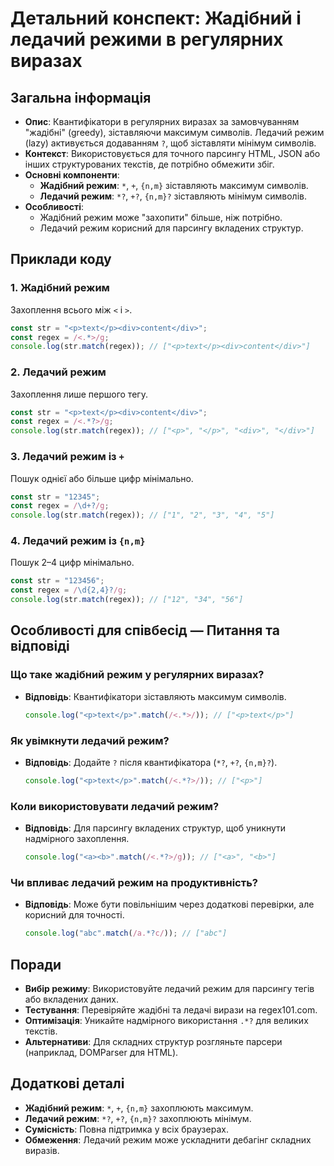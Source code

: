# Детальний конспект: Жадібний і ледачий режими в регулярних виразах

## Загальна інформація

- **Опис**: Квантифікатори в регулярних виразах за замовчуванням "жадібні" (greedy), зіставляючи максимум символів. Ледачий режим (lazy) активується додаванням `?`, щоб зіставляти мінімум символів.
- **Контекст**: Використовується для точного парсингу HTML, JSON або інших структурованих текстів, де потрібно обмежити збіг.
- **Основні компоненти**:
  - **Жадібний режим**: `*`, `+`, `{n,m}` зіставляють максимум символів.
  - **Ледачий режим**: `*?`, `+?`, `{n,m}?` зіставляють мінімум символів.
- **Особливості**:
  - Жадібний режим може "захопити" більше, ніж потрібно.
  - Ледачий режим корисний для парсингу вкладених структур.

## Приклади коду

### 1. Жадібний режим

Захоплення всього між `<` і `>`.

```javascript
const str = "<p>text</p><div>content</div>";
const regex = /<.*>/g;
console.log(str.match(regex)); // ["<p>text</p><div>content</div>"]
```

### 2. Ледачий режим

Захоплення лише першого тегу.

```javascript
const str = "<p>text</p><div>content</div>";
const regex = /<.*?>/g;
console.log(str.match(regex)); // ["<p>", "</p>", "<div>", "</div>"]
```

### 3. Ледачий режим із `+`

Пошук однієї або більше цифр мінімально.

```javascript
const str = "12345";
const regex = /\d+?/g;
console.log(str.match(regex)); // ["1", "2", "3", "4", "5"]
```

### 4. Ледачий режим із `{n,m}`

Пошук 2–4 цифр мінімально.

```javascript
const str = "123456";
const regex = /\d{2,4}?/g;
console.log(str.match(regex)); // ["12", "34", "56"]
```

## Особливості для співбесід — Питання та відповіді

### Що таке жадібний режим у регулярних виразах?

- **Відповідь**: Квантифікатори зіставляють максимум символів.
  ```javascript
  console.log("<p>text</p>".match(/<.*>/)); // ["<p>text</p>"]
  ```

### Як увімкнути ледачий режим?

- **Відповідь**: Додайте `?` після квантифікатора (`*?`, `+?`, `{n,m}?`).
  ```javascript
  console.log("<p>text</p>".match(/<.*?>/)); // ["<p>"]
  ```

### Коли використовувати ледачий режим?

- **Відповідь**: Для парсингу вкладених структур, щоб уникнути надмірного захоплення.
  ```javascript
  console.log("<a><b>".match(/<.*?>/g)); // ["<a>", "<b>"]
  ```

### Чи впливає ледачий режим на продуктивність?

- **Відповідь**: Може бути повільнішим через додаткові перевірки, але корисний для точності.
  ```javascript
  console.log("abc".match(/a.*?c/)); // ["abc"]
  ```

## Поради

- **Вибір режиму**: Використовуйте ледачий режим для парсингу тегів або вкладених даних.
- **Тестування**: Перевіряйте жадібні та ледачі вирази на regex101.com.
- **Оптимізація**: Уникайте надмірного використання `.*?` для великих текстів.
- **Альтернативи**: Для складних структур розгляньте парсери (наприклад, DOMParser для HTML).

## Додаткові деталі

- **Жадібний режим**: `*`, `+`, `{n,m}` захоплюють максимум.
- **Ледачий режим**: `*?`, `+?`, `{n,m}?` захоплюють мінімум.
- **Сумісність**: Повна підтримка у всіх браузерах.
- **Обмеження**: Ледачий режим може ускладнити дебагінг складних виразів.